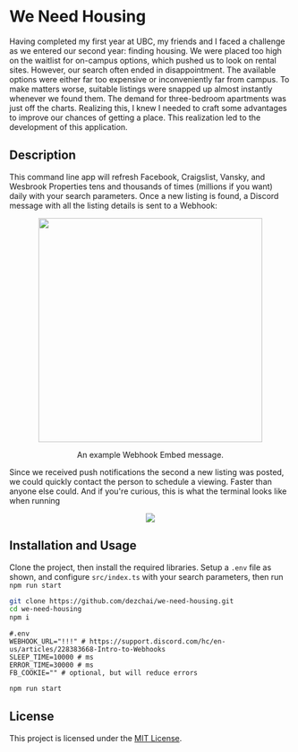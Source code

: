 ﻿# We Need Housing
Having completed my first year at UBC, my friends and I faced a challenge as we entered our second year: finding housing. We were placed too high on the waitlist for on-campus options, which pushed us to look on rental sites. However, our search often ended in disappointment. The available options were either far too expensive or inconveniently far from campus. To make matters worse, suitable listings were snapped up almost instantly whenever we found them. The demand for three-bedroom apartments was just off the charts. Realizing this, I knew I needed to craft some advantages to improve our chances of getting a place. This realization led to the development of this application.
## Description
This command line app will refresh Facebook, Craigslist, Vansky, and Wesbrook Properties tens and thousands of times (millions if you want) daily with your search parameters. Once a new listing is found, a Discord message with all the listing details is sent to a Webhook:
<p align="center" >
  <img width="400" src="https://i.imgur.com/bjbrCCP.png" />
</p>
<p align="center" >
An example Webhook Embed message.
</p>
Since we received push notifications the second a new listing was posted, we could quickly contact the person to schedule a viewing. Faster than anyone else could. And if you're curious, this is what the terminal looks like when running
<p align="center">
  <img src="https://i.imgur.com/HLJ10qU.png"/>
</p>

## Installation and Usage
Clone the project, then install the required libraries. Setup a `.env` file as shown, and configure `src/index.ts` with your search parameters, then run `npm run start`
```bash
git clone https://github.com/dezchai/we-need-housing.git
cd we-need-housing
npm i
```
```
#.env
WEBHOOK_URL="!!!" # https://support.discord.com/hc/en-us/articles/228383668-Intro-to-Webhooks
SLEEP_TIME=10000 # ms
ERROR_TIME=30000 # ms
FB_COOKIE="" # optional, but will reduce errors
```
```bash
npm run start
```

## License
This project is licensed under the [MIT License](https://choosealicense.com/licenses/mit/).
